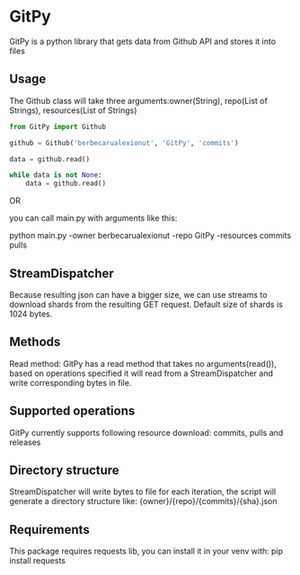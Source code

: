 # GitPy
GitPy is a python library that gets data from Github API and stores it into files

## Usage

The Github class will take three arguments:owner(String), repo(List of Strings), resources(List of Strings)
```python
from GitPy import Github

github = Github('berbecarualexionut', 'GitPy', 'commits')

data = github.read()

while data is not None:
    data = github.read()
```
OR

you can call main.py with arguments like this:

python main.py -owner berbecarualexionut -repo GitPy -resources commits pulls

## StreamDispatcher

Because resulting json can have a bigger size, we can use streams to download shards from the resulting GET request.
Default size of shards is 1024 bytes.

## Methods

Read method: GitPy has a read method that takes no arguments(read()), based on operations specified it will read from a StreamDispatcher
and write corresponding bytes in file.

## Supported operations

GitPy currently supports following resource download:
commits, pulls and releases

## Directory structure

StreamDispatcher will write bytes to file for each iteration, the script will 
generate a directory structure like: {owner}/{repo}/{commits}/{sha}.json

## Requirements
This package requires requests lib, you can install it in your venv with:
pip install requests
 
